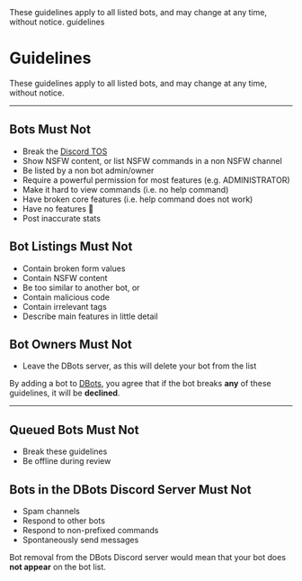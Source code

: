 <title>Guidelines</title>
<description>These guidelines apply to all listed bots, and may change at any time, without notice.</description>
<url>guidelines</url>

# Guidelines
These guidelines apply to all listed bots, and may change at any time, without notice.

---

## Bots Must Not
- Break the [Discord TOS](https://discord.com/terms)
- Show NSFW content, or list NSFW commands in a non NSFW channel
- Be listed by a non bot admin/owner
- Require a powerful permission for most features (e.g. ADMINISTRATOR)
- Make it hard to view commands (i.e. no help command)
- Have broken core features (i.e. help command does not work)
- Have no features 🐔
- Post inaccurate stats

## Bot Listings Must Not
- Contain broken form values
- Contain NSFW content
- Be too similar to another bot, or 
- Contain malicious code
- Contain irrelevant tags
- Describe main features in little detail

## Bot Owners Must Not
- Leave the DBots server, as this will delete your bot from the list
  
By adding a bot to [DBots](/), you agree that if the bot breaks **any** of these guidelines, it will be **declined**. 

---

## Queued Bots Must Not
- Break these guidelines
- Be offline during review

## Bots in the DBots Discord Server Must Not
- Spam channels 
- Respond to other bots
- Respond to non-prefixed commands
- Spontaneously send messages

Bot removal from the DBots Discord server would mean that your bot does **not appear** on the bot list.